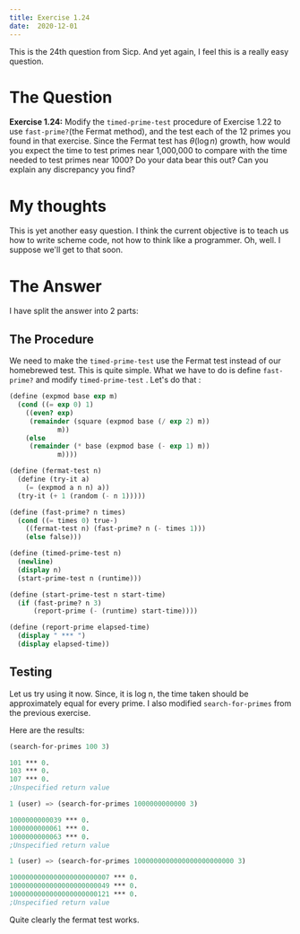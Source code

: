 ```yaml
---
title: Exercise 1.24
date:  2020-12-01
---
```


This is the 24th question from Sicp. And yet again, I feel this is a
really easy question.

# The Question

**Exercise 1.24:** Modify the `timed-prime-test` procedure of Exercise
1.22 to use `fast-prime?`(the Fermat method), and the test each of the
12 primes you found in that exercise. Since the Fermat test has
$\theta(\log n)$ growth, how would you expect the time to test primes
near 1,000,000 to compare with the time needed to test primes near
1000? Do your data bear this out? Can you explain any discrepancy you
find?

# My thoughts

This is yet another easy question. I think the current objective is to
teach us how to write scheme code, not how to think like a
programmer. Oh, well. I suppose we'll get to that soon.

# The Answer

I have split the answer into 2 parts:

## The Procedure

We need to make the `timed-prime-test` use the Fermat test instead of
our homebrewed test. This is quite simple. What we have to do is
define `fast-prime?` and modify `timed-prime-test` . Let's do that :

```scheme
(define (expmod base exp m)
  (cond ((= exp 0) 1)
	((even? exp)
	 (remainder (square (expmod base (/ exp 2) m))
		    m))
	(else
	 (remainder (* base (expmod base (- exp 1) m))
		    m))))

(define (fermat-test n)
  (define (try-it a)
    (= (expmod a n n) a))
  (try-it (+ 1 (random (- n 1)))))

(define (fast-prime? n times)
  (cond ((= times 0) true-)
	((fermat-test n) (fast-prime? n (- times 1)))
	(else false)))

(define (timed-prime-test n)
  (newline)
  (display n)
  (start-prime-test n (runtime)))

(define (start-prime-test n start-time)
  (if (fast-prime? n 3)
      (report-prime (- (runtime) start-time))))

(define (report-prime elapsed-time)
  (display " *** ")
  (display elapsed-time))

```

## Testing

Let us try using it now. Since, it is log n, the time taken should be
approximately equal for every prime. I also modified
`search-for-primes` from the previous exercise.

Here are the results:

```scheme
(search-for-primes 100 3)

101 *** 0.
103 *** 0.
107 *** 0.
;Unspecified return value

1 (user) => (search-for-primes 1000000000000 3)

1000000000039 *** 0.
1000000000061 *** 0.
1000000000063 *** 0.
;Unspecified return value

1 (user) => (search-for-primes 1000000000000000000000000 3)

1000000000000000000000007 *** 0.
1000000000000000000000049 *** 0.
1000000000000000000000121 *** 0.
;Unspecified return value
```

Quite clearly the fermat test works.
